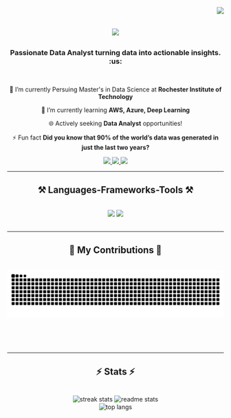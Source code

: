

<img align="right" src="https://visitor-badge.laobi.icu/badge?page_id=Nikhil-Surya.Nikhil-Surya" />

<h1 align="center">
    <img src="https://readme-typing-svg.herokuapp.com/?font=Righteous&size=35&center=true&vCenter=true&width=500&height=70&duration=4000&lines=Hi+There!+👋;+I'm+Nikhil+Suryawanshi!;" />
</h1>

<h3 align="center">Passionate Data Analyst turning data into actionable insights. :us: </h3>

<br/>

<div align="center">
 
 🔭 I’m currently Persuing Master's in Data Science at **Rochester Institute of Technology**
 
 🌱 I’m currently learning **AWS, Azure, Deep Learning**

🌐 Actively seeking **Data Analyst** opportunities!

⚡ Fun fact **Did you know that 90% of the world’s data was generated in just the last two years?**

 </div>
 
<div align="center"> 
  <a href="mailto:Ns2330@rit.edu">
    <img src="https://img.shields.io/badge/Gmail-333333?style=for-the-badge&logo=gmail&logoColor=red" />
  </a>
  <a href="https://www.linkedin.com/in/nikhilsuryawanshi" target="_blank">
    <img src="https://img.shields.io/badge/LinkedIn-0077B5?style=for-the-badge&logo=linkedin&logoColor=white" target="_blank" />
  </a>
  <a href="https://www.linkedin.com/in/nikhilsuryawanshi" target="_blank">
     <img src="https://img.shields.io/badge/Portfolio-FF5722?style=for-the-badge&logo=todoist&logoColor=white" target="_blank" /> <!-- sqlite, safari, google-chrome are other good icon options -->
  </a>
</div>

 <hr/>
 
<h2 align="center">⚒️ Languages-Frameworks-Tools ⚒️</h2>
<br/>
<div align="center">
    <img src="https://skillicons.dev/icons?i=regex,gcp,aws,azure,github,git,r,pytorch,tensorflow" />
    <img src="https://skillicons.dev/icons?i=python,javascript,mongodb,c,java,mysql,flask" /><br>
</div>
<br/>
<hr/>

<div align="center">
  <h2>🐍 My Contributions 🐍</h2>
  <br>
  <img alt="snake eating my contributions" src="https://raw.githubusercontent.com/Nikhil-Surya/Nikhil-Surya/output/github-contribution-grid-snake.svg" />
  
  <br/><br/><br/>
</div>
<hr/>

<h2 align="center">⚡ Stats ⚡</h2>
<br>
<div align="center">
  <!-- GitHub Streak Stats -->
  <img width="390" src="https://streak-stats.demolab.com?user=Nikhil-Surya&count_private=true&theme=react&border_radius=10" alt="streak stats"/>

  <!-- GitHub Readme Stats -->
  <img width="390" src="https://github-readme-stats.vercel.app/api?username=Nikhil-Surya&count_private=true&show_icons=true&theme=react&rank_icon=github&border_radius=10" alt="readme stats" />
  <br/>

  <!-- Top Languages Card -->
  <img width="325" align="center" src="https://github-readme-stats.vercel.app/api/top-langs/?username=Nikhil-Surya&hide=HTML&langs_count=8&layout=compact&theme=react&border_radius=10&size_weight=0.5&count_weight=0.5&exclude_repo=github-readme-stats" alt="top langs" />
</div>

<br/><br/>
